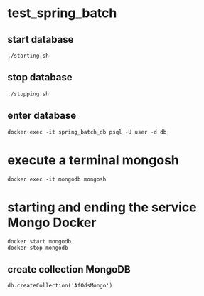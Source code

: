 # test_spring_batch

## start database
```shell
./starting.sh
```

## stop database
```shell
./stopping.sh
```

## enter database
```shell
docker exec -it spring_batch_db psql -U user -d db
```

# execute a terminal mongosh
```shell
docker exec -it mongodb mongosh
```

# starting and ending the service Mongo Docker
```shell
docker start mongodb
docker stop mongodb
```

## create collection MongoDB
```shell
db.createCollection('AfOdsMongo')
```